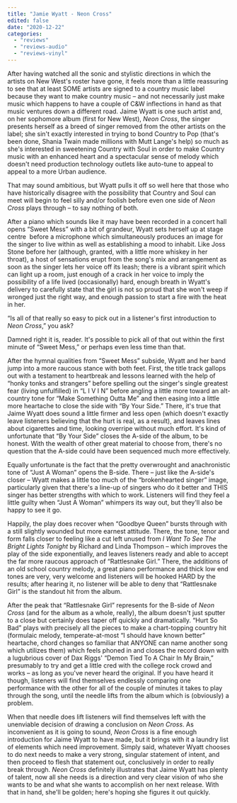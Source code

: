 ```yaml
---
title: "Jamie Wyatt - Neon Cross"
edited: false
date: "2020-12-22"
categories:
  - "reviews"
  - "reviews-audio"
  - "reviews-vinyl"
---
```


After having watched all the sonic and stylistic directions in which the artists on New West's roster have gone, it feels more than a little reassuring to see that at least SOME artists are signed to a country music label because they want to make country music – and not necessarily just make music which happens to have a couple of C&W inflections in hand as that music ventures down a different road. Jaime Wyatt is one such artist and, on her sophomore album (first for New West), _Neon Cross_, the singer presents herself as a breed of singer removed from the other artists on the label; she sin't exactly interested in trying to bond Country to Pop (that's been done, Shania Twain made millions with Mutt Lange's help) so much as she's interested in sweetening Country with Soul in order to make Country music with an enhanced heart and a spectacular sense of melody which doesn't need production technology outlets like auto-tune to appeal to appeal to a more Urban audience. 

That may sound ambitious, but Wyatt pulls it off so well here that those who have historically disagree with the possibility that Country and Soul can meet will begin to feel silly and/or foolish before even one side of _Neon Cross_ plays through – to say nothing of both.

After a piano which sounds like it may have been recorded in a concert hall opens “Sweet Mess” with a bit of grandeur, Wyatt sets herself up at stage centre  before a microphone which simultaneously produces an image for the singer to live within as well as establishing a mood to inhabit. Like Joss Stone before her (although, granted, with a little more whiskey in her throat), a host of sensations erupt from the song's mix and arrangement as soon as the singer lets her voice off its leash; there is a vibrant spirit which can light up a room, just enough of a crack in her voice to imply the possibility of a life lived (occasionally) hard, enough breath in Wyatt's delivery to carefully state that the girl is not so proud that she won't weep if wronged just the right way, and enough passion to start a fire with the heat in her.

“Is all of that really so easy to pick out in a listener's first introduction to _Neon Cross_,” you ask?

Damned right it is, reader. It's possible to pick all of that out within the first minute of “Sweet Mess,” or perhaps even less time than that.

After the hymnal qualities from “Sweet Mess” subside, Wyatt and her band jump into a more raucous stance with both feet. First, the title track gallops out with a testament to heartbreak and lessons learned with the help of “honky tonks and strangers” before spelling out the singer's single greatest fear (living unfulfilled) in “L I V I N” before angling a little more toward an alt-country tone for “Make Something Outta Me” and then easing into a little more heartache to close the side with “By Your Side.” There, it's true that Jaime Wyatt does sound a little firmer and less open (which doesn't exactly leave listeners believing that the hurt is real, as a result), and leaves lines about cigarettes and time, looking overripe without much effort. It's kind of unfortunate that “By Your Side” closes the A-side of the album, to be honest. With the wealth of other great material to choose from, there's no question that the A-side could have been sequenced much more effectively.

Equally unfortunate is the fact that the pretty overwrought and anachronistic tone of “Just A Woman” opens the B-side. There – just like the A-side's closer – Wyatt makes a little too much of the “brokenhearted singer” image,  particularly given that there's a line-up of singers who do it better and THIS singer has better strengths with which to work. Listeners will find they feel a little guilty when “Just A Woman” whimpers its way out, but they'll also be happy to see it go.

Happily, the play does recover when “Goodbye Queen” bursts through with a still slightly wounded but more earnest attitude. There, the tone, tenor and form falls closer to feeling like a cut left unused from _I Want To See The Bright Lights Tonight_ by Richard and Linda Thompson – which improves the play of the side exponentially, and leaves listeners ready and able to accept the far more raucous approach of “Rattlesnake Girl.” There, the additions of an old school country melody, a great piano performance and thick low end tones are very, very welcome and listeners will be hooked HARD by the results; after hearing it, no listener will be able to deny that “Rattlesnake Girl” is the standout hit from the album. 

After the peak that “Rattlesnake Girl” represents for the B-side of _Neon Cross_ (and for the album as a whole, really), the album doesn't just sputter to a close but certainly does taper off quickly and dramatically. “Hurt So Bad” plays with precisely all the pieces to make a chart-topping country hit (formulaic melody, temperate-at-most “I should have known better” heartache, chord changes so familiar that ANYONE can name another song which utilizes them) which feels phoned in and closes the record down with a lugubrious cover of Dax Riggs' “Demon Tied To A Chair In My Brain,” presumably to try and get a little cred with the college rock crowd and works – as long as you've never heard the original. If you have heard it though, listeners will find themselves endlessly comparing one performance with the other for all of the couple of minutes it takes to play through the song, until the needle lifts from the album which is (obviously) a problem.

When that needle does lift listeners will find themselves left with the unenviable decision of drawing a conclusion on _Neon Cross_. As inconvenient as it is going to sound, _Neon Cross_ is a fine enough introduction for Jaime Wyatt to have made, but it brings with it a laundry list of elements which need improvement. Simply said, whatever Wyatt chooses to do next needs to make a very strong, singular statement of intent, and then proceed to flesh that statement out, conclusively in order to really break through. _Neon Cross_ definitely illustrates that Jaime Wyatt has plenty of talent, now all she needs is a direction and very clear vision of who she wants to be and what she wants to accomplish on her next release. With that in hand, she'll be golden; here's hoping she figures it out quickly.
